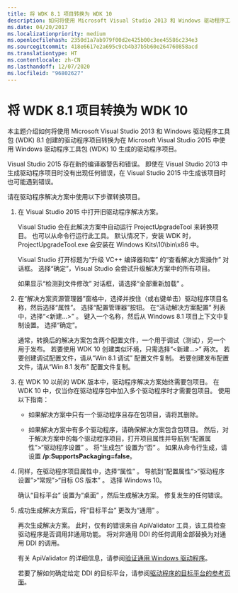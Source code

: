 ```yaml
---
title: 将 WDK 8.1 项目转换为 WDK 10
description: 如何将使用 Microsoft Visual Studio 2013 和 Windows 驱动程序工具包 (WDK) 8.1 创建的驱动程序项目转换为在 Microsoft Visual Studio 2015 中使用 Windows 驱动程序工具包 (WDK) 10 生成的驱动程序项目。
ms.date: 04/20/2017
ms.localizationpriority: medium
ms.openlocfilehash: 2350d1a7ab979f00d2e425b00c3ee45586c234e3
ms.sourcegitcommit: 418e6617e2a695c9cb4b37b5b60e264760858acd
ms.translationtype: HT
ms.contentlocale: zh-CN
ms.lasthandoff: 12/07/2020
ms.locfileid: "96802627"
---
```

# <a name="converting-wdk-81-projects-to-wdk-10"></a>将 WDK 8.1 项目转换为 WDK 10

本主题介绍如何将使用 Microsoft Visual Studio 2013 和 Windows 驱动程序工具包 (WDK) 8.1 创建的驱动程序项目转换为在 Microsoft Visual Studio 2015 中使用 Windows 驱动程序工具包 (WDK) 10 生成的驱动程序项目。

Visual Studio 2015 存在新的编译器警告和错误。 即使在 Visual Studio 2013 中生成驱动程序项目时没有出现任何错误，在 Visual Studio 2015 中生成该项目时也可能遇到错误。

请在驱动程序解决方案中使用以下步骤转换项目。

1.  在 Visual Studio 2015 中打开旧驱动程序解决方案。

    Visual Studio 会在此解决方案中自动运行 ProjectUpgradeTool 来转换项目。 也可以从命令行运行此工具。 默认情况下，安装 WDK 时，ProjectUpgradeTool.exe 会安装在 Windows Kits\\10\\bin\\x86 中。

    Visual Studio 打开标题为“升级 VC++ 编译器和库”  的“查看解决方案操作”  对话框。 选择“确定”，Visual Studio 会尝试升级解决方案中的所有项目。

    如果显示“检测到文件修改”  对话框，请选择“全部重新加载”  。

2.  在“解决方案资源管理器”窗格中，选择并按住（或右键单击）驱动程序项目名称，然后选择“属性”。 选择“配置管理器”按钮。 在“活动解决方案配置”  列表中，选择“&lt;新建…&gt;”  。 键入一个名称，然后从 Windows 8.1 项目上下文中复制设置。 选择“确定”。

    通常，转换后的解决方案包含两个配置文件，一个用于调试（测试），另一个用于发布。 若要使用 WDK 10 创建类似环境，只需选择“&lt;新建…&gt;”  两次。 若要创建调试配置文件，请从“Win 8.1 调试”  配置文件复制。 若要创建发布配置文件，请从“Win 8.1 发布”  配置文件复制。

3.  在 WDK 10 以前的 WDK 版本中，驱动程序解决方案始终需要包项目。 在 WDK 10 中，仅当你在驱动程序包中加入多个驱动程序时才需要包项目。 使用以下指南：

    -   如果解决方案中只有一个驱动程序且存在包项目，请将其删除。

    -   如果解决方案中有多个驱动程序，请确保解决方案包含包项目。 然后，对于解决方案中的每个驱动程序项目，打开项目属性并导航到“配置属性”&gt;“驱动程序设置”  。 将“生成包”  设置为“否”  。 如果从命令行生成，请设置 **/p:SupportsPackaging=false**。

4.  同样，在驱动程序项目属性中，选择“属性”  。 导航到“配置属性”&gt;“驱动程序设置”&gt;“常规”&gt;“目标 OS 版本”  。 选择 Windows 10。

    确认“目标平台”  设置为“桌面”  ，然后生成解决方案。 修复发生的任何错误。

5.  成功生成解决方案后，将“目标平台”  更改为“通用”  。

    再次生成解决方案。 此时，仅有的错误来自 ApiValidator 工具，该工具检查驱动程序是否调用非通用功能。 将对非通用 DDI 的任何调用全部替换为对通用 DDI 的调用。

    有关 ApiValidator 的详细信息，请参阅[验证通用 Windows 驱动程序](./validating-windows-drivers.md)。

    若要了解如何确定给定 DDI 的目标平台，请参阅[驱动程序的目标平台的参考页面](target-platforms.md)。

 

